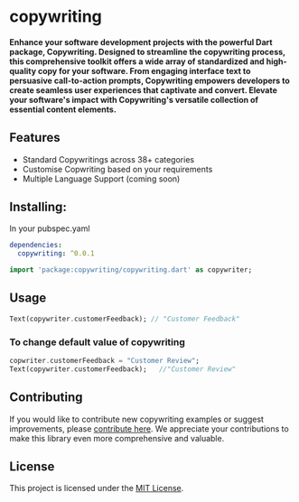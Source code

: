 # copywriting
#### Enhance your software development projects with the powerful Dart package, Copywriting. Designed to streamline the copywriting process, this comprehensive toolkit offers a wide array of standardized and high-quality copy for your software. From engaging interface text to persuasive call-to-action prompts, Copywriting empowers developers to create seamless user experiences that captivate and convert. Elevate your software's impact with Copywriting's versatile collection of essential content elements.

## Features
- Standard Copywritings across 38+ categories 
- Customise Copwriting based on your requirements 
- Multiple Language Support (coming soon)


## Installing:
In your pubspec.yaml
```yaml
dependencies:
  copywriting: ^0.0.1
```

```dart
import 'package:copywriting/copywriting.dart' as copywriter;
```
## Usage

```dart
Text(copywriter.customerFeedback); // "Customer Feedback"
```
### To change default value of copywriting 
```dart
copwriter.customerFeedback = "Customer Review";
Text(copywriter.customerFeedback);   //"Customer Review"
```

## Contributing
If you would like to contribute new copywriting examples or suggest improvements, please [contribute here](https://github.com/uditswaroopa/copywriter). We appreciate your contributions to make this library even more comprehensive and valuable.

## License
This project is licensed under the [MIT License](LICENSE).

